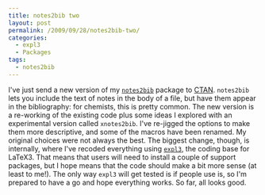 ```yaml
---
title: notes2bib two
layout: post
permalink: /2009/09/28/notes2bib-two/
categories:
  - expl3
  - Packages
tags:
  - notes2bib
---
```

I've just send a new version of my [`notes2bib`](https://ctan.org/pkg/notes2bib) package to [CTAN](https://www.ctan.org). `notes2bib` lets you include the text of notes in the body of a file, but have them appear in the bibliography: for chemists, this is pretty common. The new version is a re-working of the existing code plus some ideas I explored with an experimental version called `xnotes2bib`. I've re-jigged the options to make them more descriptive, and some of the macros have been renamed. My original choices were not always the best. The biggest change, though, is internally, where I've recoded everything using [`expl3`](https://ctan.org/pkg/l3kernel), the coding base for LaTeX3. That means that users will need to install a couple of support packages, but I hope means that the code should make a bit more sense (at least to me!). The only way `expl3` will get tested is if people use is, so I'm prepared to have a go and hope everything works. So far, all looks good.
